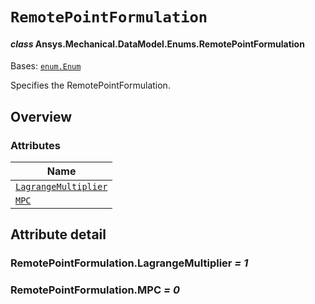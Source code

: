 # `RemotePointFormulation`

<a id="ansys.mechanical.stubs.v241.Ansys.Mechanical.DataModel.Enums.RemotePointFormulation"></a>

#### *class* Ansys.Mechanical.DataModel.Enums.RemotePointFormulation

Bases: [`enum.Enum`](https://docs.python.org/3/library/enum.html#enum.Enum)

Specifies the RemotePointFormulation.

<!-- !! processed by numpydoc !! -->

<a id="overview"></a>

## Overview

### Attributes

| Name |
| ---------------------------------------------------------------------- |
| [`LagrangeMultiplier`](#RemotePointFormulation.LagrangeMultiplier) |
| [`MPC`](#RemotePointFormulation.MPC) |

<a id="attribute-detail"></a>

## Attribute detail

<a id="RemotePointFormulation.LagrangeMultiplier"></a>

### RemotePointFormulation.LagrangeMultiplier *= 1*

<a id="RemotePointFormulation.MPC"></a>

### RemotePointFormulation.MPC *= 0*


